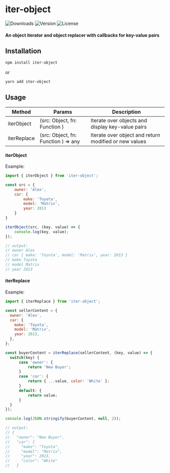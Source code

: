 # iter-object
![Downloads][link-download] ![Version][link-version] ![License][link-license]

#### An object iterator and object replacer with callbacks for key-value pairs

## Installation

```sh
npm install iter-object
```
or
```sh
yarn add iter-object
```

## Usage

| Method | Params | Description |
|--|--|--|
| iterObject | (src: Object, fn: Function ) | Iterate over objects and display key-value pairs |
| iterReplace | (src: Object, fn: Function ) => any | Iterate over object and return modified or new values |

#### iterObject
Example:

```js
import { iterObject } from 'iter-object';

const src = {
    owner: 'Alex',
    car: {
        make: 'Toyota',
        model: 'Matrix',
        year: 2013
    }
}

iterObject(src, (key, value) => {
    console.log(key, value);
});

// output:
// owner Alex
// car { make: 'Toyota', model: 'Matrix', year: 2013 }
// make Toyota
// model Matrix
// year 2013
```

#### iterReplace

Example:

```js
import { iterReplace } from 'iter-object';

const sellerContent = {
  owner: 'Alex',
  car: {
    make: 'Toyota',
    model: 'Matrix',
    year: 2013,
  },
};

const buyerContent = iterReplace(sellerContent, (key, value) => {
  switch(key) {
      case 'owner': {
          return 'New Buyer';
      }
      case 'car': {
          return { ...value, color: 'White' };
      }
      default: {
          return value;
      }
  }
});

console.log(JSON.stringify(buyerContent, null, 2));

// output:
// {
//   "owner": "New Buyer",
//   "car": {
//     "make": "Toyota",
//     "model": "Matrix",
//     "year": 2013,
//     "color": "White"
//   }
```

[link-download]: https://img.shields.io/npm/dt/iter-object.svg
[link-version]: https://img.shields.io/npm/v/iter-object.svg
[link-license]: https://img.shields.io/npm/l/iter-object.svg